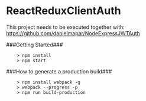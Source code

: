 # ReactReduxClientAuth

This project needs to be executed together with:
https://github.com/danielmapar/NodeExpressJWTAuth

###Getting Started###

```
	> npm install
	> npm start
```

###How to generate a production build###
```
	> npm install webpack -g
	> webpack --progress -p
	> npm run build-production
```
